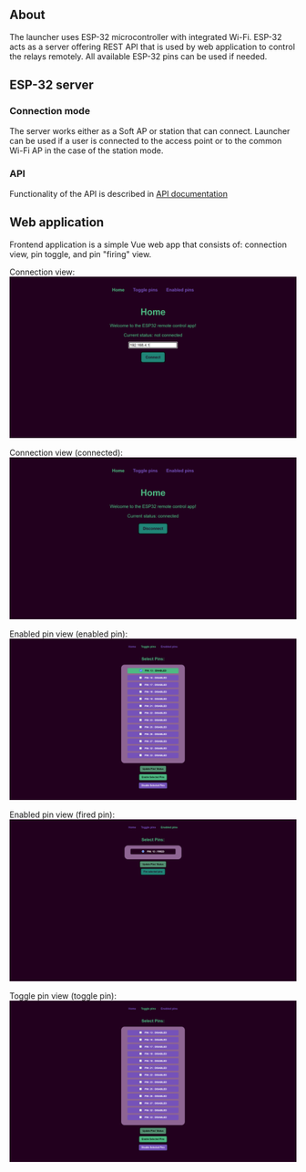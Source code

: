 ## About

The launcher uses ESP-32 microcontroller with integrated Wi-Fi.
ESP-32 acts as a server offering REST API that is used by web application to
control the relays remotely. All available ESP-32 pins can be used if needed.

## ESP-32 server 

### Connection mode

The server works either as a Soft AP or station that can connect. Launcher can
be used if a user is connected to the access point or to the common Wi-Fi AP in
the case of the station mode.

### API 

Functionality of the API is described in [API
documentation](https://documenter.getpostman.com/view/16964968/2s8YzMXkBM)

## Web application 

Frontend application is a simple Vue web app that consists of: connection view,
pin toggle, and pin "firing" view.

Connection view:
![Application connection view](./docs/img/ConnectionView.png)

Connection view (connected):
![Application connection view (connected)](./docs/img/ConnectionViewConnected.png)

Enabled pin view (enabled pin):
![Enabled pin](./docs/img/EnabledPin.png)

Enabled pin view (fired pin):
![Fired pin)](./docs/img/FiredPin.png)


Toggle pin view (toggle pin):
![Toggle pin](./docs/img/TogglePin.png)

